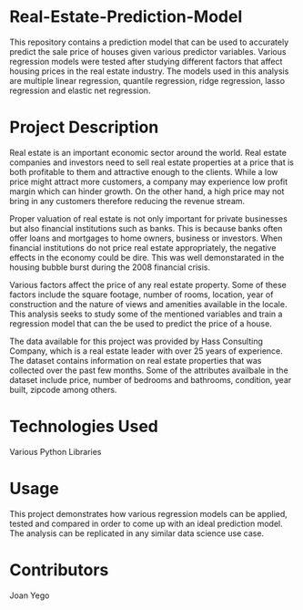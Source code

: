 # Real-Estate-Prediction-Model

This repository contains a prediction model that can be used to accurately predict the sale price of houses given various predictor variables. Various regression models were tested after studying different factors that affect housing prices in the real estate industry. The models used in this analysis are multiple linear regression, quantile regression, ridge regression, lasso regression and elastic net regression.

# Project Description

Real estate is an important economic sector around the world. Real estate companies and investors need to sell real estate properties at a price that is both profitable to them and attractive enough to the clients. While a low price might attract more customers, a company may experience low profit margin which can hinder growth. On the other hand, a high price may not bring in any customers therefore reducing the revenue stream.

Proper valuation of real estate is not only important for private businesses but also financial institutions such as banks. This is because banks often offer loans and mortgages to home owners, business or investors. When financial institutions do not price real estate appropriately, the negative effects in the economy could be dire. This was well demonstarated in the housing bubble burst during the 2008 financial crisis.

Various factors affect the price of any real estate property. Some of these factors include the square footage, number of rooms, location, year of construction and the nature of views and amenities available in the locale. This analysis seeks to study some of the mentioned variables and train a regression model that can the be used to predict the price of a house.

The data available for this project was provided by Hass Consulting Company, which is a real estate leader with over 25 years of experience. The dataset contains information on real estate properties that was collected over the past few months. Some of the attributes availbale in the dataset include price, number of bedrooms and bathrooms, condition, year built, zipcode among others.

# Technologies Used

Various Python Libraries

# Usage

This project demonstrates how various regression models can be applied, tested and compared in order to come up with an ideal prediction model. The analysis can be replicated in any similar data science use case.

# Contributors

Joan Yego
